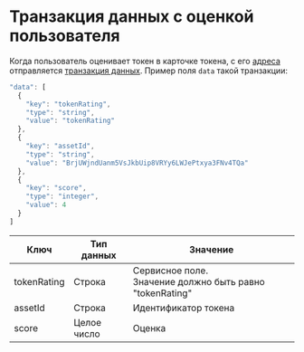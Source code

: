 # Транзакция данных с оценкой пользователя

Когда пользователь оценивает токен в карточке токена, с его [адреса](/blockchain/address.md) отправляется [транзакция данных](/blockchain/transaction-type/data-transaction.md). Пример поля `data` такой транзакции:

```js
"data": [
  {
    "key": "tokenRating",
    "type": "string",
    "value": "tokenRating"
  },
  {
    "key": "assetId",
    "type": "string",
    "value": "BrjUWjndUanm5VsJkbUip8VRYy6LWJePtxya3FNv4TQa"
  },
  {
    "key": "score",
    "type": "integer",
    "value": 4
  }
]
```

| Ключ | Тип данных | Значение  |
|---|---|---|
| tokenRating | Строка |  Сервисное поле. <br>Значение должно быть равно "tokenRating" |
| assetId | Строка | Идентификатор токена |
| score  |  Целое число | Оценка |
